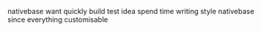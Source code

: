 nativebase want quickly build test idea spend time writing style nativebase since everything customisable